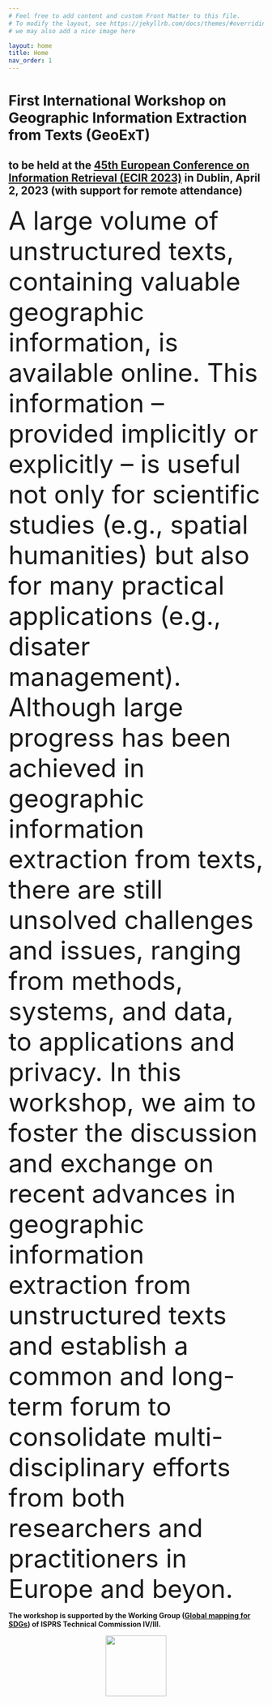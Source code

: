 ```yaml
---
# Feel free to add content and custom Front Matter to this file.
# To modify the layout, see https://jekyllrb.com/docs/themes/#overriding-theme-defaults
# we may also add a nice image here

layout: home
title: Home
nav_order: 1
---
```


# First International Workshop on Geographic Information Extraction from Texts (GeoExT)

## to be held at the [45th European Conference on Information Retrieval (ECIR 2023)](https://ecir2023.org/) in Dublin, April 2, 2023 (with support for remote attendance)

<span style="font-size:50px;"> A large volume of unstructured texts, containing valuable geographic information, is available online. This information – provided implicitly or explicitly – is useful not only for scientific studies (e.g., spatial humanities) but also for many practical applications (e.g., disater management). Although large progress has been achieved in geographic information extraction from texts, there are still unsolved challenges and issues, ranging from methods, systems, and data, to applications and privacy. In this workshop, we aim to foster the discussion and exchange on recent advances in geographic information extraction from unstructured texts and establish a common and long-term forum to consolidate multi-disciplinary efforts from both researchers and practitioners in Europe and beyon. </span>


<Strong> The workshop is supported by the Working Group ([Global mapping for SDGs](https://www2.isprs.org/commissions/comm4/icwg-4-3/)) of ISPRS Technical Commission IV/III. </Strong>


<p align="center">
<a>
 <img src="{{site.baseurl}}/figure/isprs_logo.jpg" width="120"></a>
</p>

